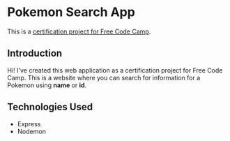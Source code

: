 # Pokemon Search App

This is a [certification project for Free Code Camp](https://www.freecodecamp.org/learn/javascript-algorithms-and-data-structures-v8/build-a-pokemon-search-app-project/build-a-pokemon-search-app).

## Introduction

Hi! I've created this web application as a certification project for Free Code Camp. This is a website where you can search for information for a Pokemon using **name** or **id**.

## Technologies Used

- Express
- Nodemon